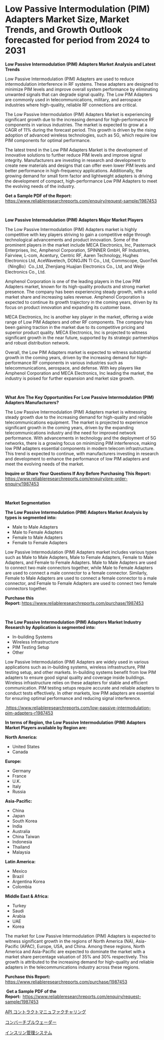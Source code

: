 <p><h1>Low Passive Intermodulation (PIM) Adapters Market Size, Market Trends, and Growth Outlook forecasted for period from 2024 to 2031</h1></p><p><strong>Low Passive Intermodulation (PIM) Adapters Market Analysis and Latest Trends</strong></p>
<p><p>Low Passive Intermodulation (PIM) Adapters are used to reduce intermodulation interference in RF systems. These adapters are designed to minimize PIM levels and improve overall system performance by eliminating unwanted signals that can degrade signal quality. The Low PIM Adapters are commonly used in telecommunications, military, and aerospace industries where high-quality, reliable RF connections are critical.</p><p>The Low Passive Intermodulation (PIM) Adapters Market is experiencing significant growth due to the increasing demand for high-performance RF components in various industries. The market is expected to grow at a CAGR of 11% during the forecast period. This growth is driven by the rising adoption of advanced wireless technologies, such as 5G, which require low PIM components for optimal performance.</p><p>The latest trend in the Low PIM Adapters Market is the development of innovative solutions to further reduce PIM levels and improve signal integrity. Manufacturers are investing in research and development to create new materials and designs that can offer even lower PIM levels and better performance in high-frequency applications. Additionally, the growing demand for small form factor and lightweight adapters is driving the development of compact, high-performance Low PIM Adapters to meet the evolving needs of the industry.</p></p>
<p><strong>Get a Sample PDF of the Report:&nbsp;</strong> <a href="https://www.reliableresearchreports.com/enquiry/request-sample/1987453">https://www.reliableresearchreports.com/enquiry/request-sample/1987453</a></p>
<p>&nbsp;</p>
<p><strong>Low Passive Intermodulation (PIM) Adapters Major Market Players</strong></p>
<p><p>The Low Passive Intermodulation (PIM) Adapters market is highly competitive with key players striving to gain a competitive edge through technological advancements and product innovation. Some of the prominent players in the market include MECA Electronics, Inc, Pasternack Enterprises, Inc, Amphenol Corporation, SPINNER GmbH, RF Industries, Fairview, L-com, Acentury, Centric RF, Aaren Technology, Hughes Electronics Ltd, AceWavetech, DONGJIN TI Co., Ltd, Commscope, QuonTek（NingBo）Co.,Ltd, Zhenjiang Huajian Electronics Co., Ltd, and Weije Electronics Co., Ltd.</p><p>Amphenol Corporation is one of the leading players in the Low PIM Adapters market, known for its high-quality products and strong market presence. The company has been experiencing steady growth, with a solid market share and increasing sales revenue. Amphenol Corporation is expected to continue its growth trajectory in the coming years, driven by its focus on product innovation and expanding its customer base.</p><p>MECA Electronics, Inc is another key player in the market, offering a wide range of Low PIM Adapters and other RF components. The company has been gaining traction in the market due to its competitive pricing and superior product quality. MECA Electronics, Inc is projected to witness significant growth in the near future, supported by its strategic partnerships and robust distribution network.</p><p>Overall, the Low PIM Adapters market is expected to witness substantial growth in the coming years, driven by the increasing demand for high-performance RF components in various industries such as telecommunications, aerospace, and defense. With key players like Amphenol Corporation and MECA Electronics, Inc leading the market, the industry is poised for further expansion and market size growth.</p></p>
<p>&nbsp;</p>
<p><strong>What Are The Key Opportunities For Low Passive Intermodulation (PIM) Adapters Manufacturers?</strong></p>
<p><p>The Low Passive Intermodulation (PIM) Adapters market is witnessing steady growth due to the increasing demand for high-quality and reliable telecommunications equipment. The market is projected to experience significant growth in the coming years, driven by the expanding telecommunications industry and the need for improved network performance. With advancements in technology and the deployment of 5G networks, there is a growing focus on minimizing PIM interference, making low PIM adapters essential components in modern telecom infrastructure. This trend is expected to continue, with manufacturers investing in research and development to enhance the performance of low PIM adapters and meet the evolving needs of the market.</p></p>
<p><strong>Inquire or Share Your Questions If Any Before Purchasing This Report:</strong> <a href="https://www.reliableresearchreports.com/enquiry/pre-order-enquiry/1987453">https://www.reliableresearchreports.com/enquiry/pre-order-enquiry/1987453</a></p>
<p>&nbsp;</p>
<p><strong>Market Segmentation</strong></p>
<p><strong>The Low Passive Intermodulation (PIM) Adapters Market Analysis by types is segmented into:</strong></p>
<p><ul><li>Male to Male Adapters</li><li>Male to Female Adapters</li><li>Female to Male Adapters</li><li>Female to Female Adapters</li></ul></p>
<p><p>Low Passive Intermodulation (PIM) Adapters market includes various types such as Male to Male Adapters, Male to Female Adapters, Female to Male Adapters, and Female to Female Adapters. Male to Male Adapters are used to connect two male connectors together, while Male to Female Adapters are used to connect a male connector to a female connector. Similarly, Female to Male Adapters are used to connect a female connector to a male connector, and Female to Female Adapters are used to connect two female connectors together.</p></p>
<p><strong>Purchase this Report:&nbsp;</strong><a href="https://www.reliableresearchreports.com/purchase/1987453">https://www.reliableresearchreports.com/purchase/1987453</a></p>
<p>&nbsp;</p>
<p><strong>The Low Passive Intermodulation (PIM) Adapters Market Industry Research by Application is segmented into:</strong></p>
<p><ul><li>In-building Systems</li><li>Wireless Infrastructure</li><li>PIM Testing Setup</li><li>Other</li></ul></p>
<p><p>Low Passive Intermodulation (PIM) Adapters are widely used in various applications such as in-building systems, wireless infrastructure, PIM testing setup, and other markets. In-building systems benefit from low PIM adapters to ensure good signal quality and coverage inside buildings. Wireless infrastructure relies on these adapters for stable and efficient communication. PIM testing setups require accurate and reliable adapters to conduct tests effectively. In other markets, low PIM adapters are essential for ensuring optimal performance and reducing signal interference.</p></p>
<p><a href="https://www.reliableresearchreports.com/low-passive-intermodulation-pim-adapters-r1987453">&nbsp;https://www.reliableresearchreports.com/low-passive-intermodulation-pim-adapters-r1987453</a></p>
<p><strong>In terms of Region, the Low Passive Intermodulation (PIM) Adapters Market Players available by Region are:</strong></p>
<p>
    <p> <strong> North America: </strong>
        <ul>
            <li>United States</li>
            <li>Canada</li>
        </ul>
        </p> 
    <p> <strong> Europe: </strong>
        <ul>
            <li>Germany</li>
            <li>France</li>
            <li>U.K.</li>
            <li>Italy</li>
            <li>Russia</li>
        </ul>
        </p> 
    <p> <strong> Asia-Pacific: </strong>
        <ul>
            <li>China</li>
            <li>Japan</li>
            <li>South Korea</li>
            <li>India</li>
            <li>Australia</li>
            <li>China Taiwan</li>
            <li>Indonesia</li>
            <li>Thailand</li>
            <li>Malaysia</li>
        </ul>
        </p> 
    <p> <strong> Latin America: </strong>
        <ul>
            <li>Mexico</li>
            <li>Brazil</li>
            <li>Argentina Korea</li>
            <li>Colombia</li>
        </ul>
        </p> 
    <p> <strong> Middle East & Africa: </strong>
        <ul>
            <li>Turkey</li>
            <li>Saudi</li>
            <li>Arabia</li>
            <li>UAE</li>
            <li>Korea</li>
        </ul>
    </p>
    </p>
<p><p>The market for Low Passive Intermodulation (PIM) Adapters is expected to witness significant growth in the regions of North America (NA), Asia-Pacific (APAC), Europe, USA, and China. Among these regions, North America and Asia-Pacific are expected to dominate the market with a market share percentage valuation of 35% and 30% respectively. This growth is attributed to the increasing demand for high-quality and reliable adapters in the telecommunications industry across these regions.</p></p>
<p><strong>Purchase this Report: </strong><a href="https://www.reliableresearchreports.com/purchase/1987453">https://www.reliableresearchreports.com/purchase/1987453</a></p>
<p>&nbsp;<strong>Get a Sample PDF of the Report:&nbsp;&nbsp;</strong><a href="https://www.reliableresearchreports.com/enquiry/request-sample/1987453">https://www.reliableresearchreports.com/enquiry/request-sample/1987453</a></p>
<p><strong></strong></p>
<p><p><a href="https://github.com/nemesis2824/Market-Research-Report-List-1/blob/main/823791045421.md">API コントラクトマニュファクチャリング</a></p><p><a href="https://github.com/CieloStamm/Market-Research-Report-List-1/blob/main/669505545422.md">コンバーチブルウェーダー</a></p><p><a href="https://github.com/pepo3k/Market-Research-Report-List-1/blob/main/991460445420.md">インスリン管理システム</a></p></p>